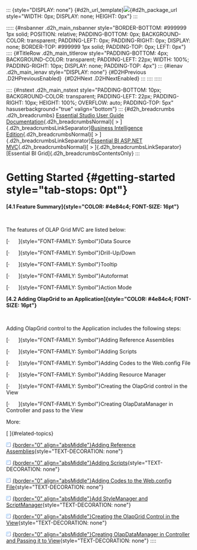 ::: {style="DISPLAY: none"}
[](ms-xhelp:///?Id=d2h_url_template){#d2h_url_template}![](!package_url!){#d2h_package_url style="WIDTH: 0px; DISPLAY: none; HEIGHT: 0px"}
:::

::::: {#nsbanner .d2h_main_nsbanner style="BORDER-BOTTOM: #999999 1px solid; POSITION: relative; PADDING-BOTTOM: 0px; BACKGROUND-COLOR: transparent; PADDING-LEFT: 0px; PADDING-RIGHT: 0px; DISPLAY: none; BORDER-TOP: #999999 1px solid; PADDING-TOP: 0px; LEFT: 0px"}
:::: {#TitleRow .d2h_main_titlerow style="PADDING-BOTTOM: 4px; BACKGROUND-COLOR: transparent; PADDING-LEFT: 22px; WIDTH: 100%; PADDING-RIGHT: 10px; DISPLAY: none; PADDING-TOP: 4px"}
::: {#ienav .d2h_main_ienav style="DISPLAY: none"}
[](ms-xhelp:///?Id=6e02696a-1651-4bcb-96e8-b2d592c643fa){#D2HPrevious .D2HPreviousEnabled}  [](ms-xhelp:///?Id=2a39ebdc-7ee9-490d-ae88-e174d2c89cf4){#D2HNext .D2HNextEnabled}
:::
::::
:::::

:::: {#nstext .d2h_main_nstext style="PADDING-BOTTOM: 10px; BACKGROUND-COLOR: transparent; PADDING-LEFT: 22px; PADDING-RIGHT: 10px; HEIGHT: 100%; OVERFLOW: auto; PADDING-TOP: 5px" hasuserbackground="true" valign="bottom"}
::: {#d2h_breadcrumbs .d2h_breadcrumbs}
[Essential Studio User Guide Documentation](ms-xhelp:///?Id=12457748-09e3-4d74-a240-8e049cedf030){.d2h_breadcrumbsNormal}[ \> ]{.d2h_breadcrumbsLinkSeparator}[Business Intelligence Edition](ms-xhelp:///?Id=fdf33dd8-62b2-47b9-ad7b-fc50e590bca5){.d2h_breadcrumbsNormal}[ \> ]{.d2h_breadcrumbsLinkSeparator}[Essential BI ASP.NET MVC](ms-xhelp:///?Id=32b055b8-3bdf-473c-bb73-f99a534ce79c){.d2h_breadcrumbsNormal}[ \> ]{.d2h_breadcrumbsLinkSeparator}[Essential BI Grid]{.d2h_breadcrumbsContentsOnly}
:::

# Getting Started {#getting-started style="tab-stops: 0pt"}

**[4.1 Feature Summary]{style="COLOR: #4e84c4; FONT-SIZE: 16pt"}**

 

The features of OLAP Grid MVC are listed below:

[·      ]{style="FONT-FAMILY: Symbol"}Data Source

[·      ]{style="FONT-FAMILY: Symbol"}Drill-Up/Down

[·      ]{style="FONT-FAMILY: Symbol"}Tooltip

[·      ]{style="FONT-FAMILY: Symbol"}Autoformat

[·      ]{style="FONT-FAMILY: Symbol"}Action Mode

**[4.2 Adding OlapGrid to an Application]{style="COLOR: #4e84c4; FONT-SIZE: 16pt"}**

 

Adding OlapGrid control to the Application includes the following steps:

[·      ]{style="FONT-FAMILY: Symbol"}Adding Reference Assemblies

[·      ]{style="FONT-FAMILY: Symbol"}Adding Scripts

[·      ]{style="FONT-FAMILY: Symbol"}Adding Codes to the Web.config File

[·      ]{style="FONT-FAMILY: Symbol"}Adding Resource Manager

[·      ]{style="FONT-FAMILY: Symbol"}Creating the OlapGrid control in the View

[·      ]{style="FONT-FAMILY: Symbol"}Creating OlapDataManager in Controller and pass to the View

More:

[ ]{#related-topics}

[![](button.gif){border="0" align="absMiddle"}Adding Reference Assemblies](ms-xhelp:///?Id=2a39ebdc-7ee9-490d-ae88-e174d2c89cf4){style="TEXT-DECORATION: none"}

[![](button.gif){border="0" align="absMiddle"}Adding Scripts](ms-xhelp:///?Id=92953ce4-c3c7-465e-99db-2ce4fabe4353){style="TEXT-DECORATION: none"}

[![](button.gif){border="0" align="absMiddle"}Adding Codes to the Web.config File](ms-xhelp:///?Id=c9148d22-0d51-4973-8ba5-85e515056ff4){style="TEXT-DECORATION: none"}

[![](button.gif){border="0" align="absMiddle"}Add StyleManager and ScriptManager](ms-xhelp:///?Id=24538c71-e60b-4198-93f7-03bc4185014a){style="TEXT-DECORATION: none"}

[![](button.gif){border="0" align="absMiddle"}Creating the OlapGrid Control in the View](ms-xhelp:///?Id=4596db2e-fe49-4ca6-bbf5-f1b48e0f443d){style="TEXT-DECORATION: none"}

[![](button.gif){border="0" align="absMiddle"}Creating OlapDataManager in Controller and Passing it to View](ms-xhelp:///?Id=f7f8f146-ee60-488f-8ab9-3628cd025f13){style="TEXT-DECORATION: none"}
::::
